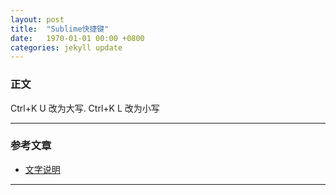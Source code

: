```yaml
---
layout: post
title:  "Sublime快捷键"
date:   1970-01-01 00:00 +0800
categories: jekyll update
---
```

### 正文

Ctrl+K U 改为大写. Ctrl+K L 改为小写

---
### 参考文章
* [文字说明][文字说明]
---
[文字说明]: 链接